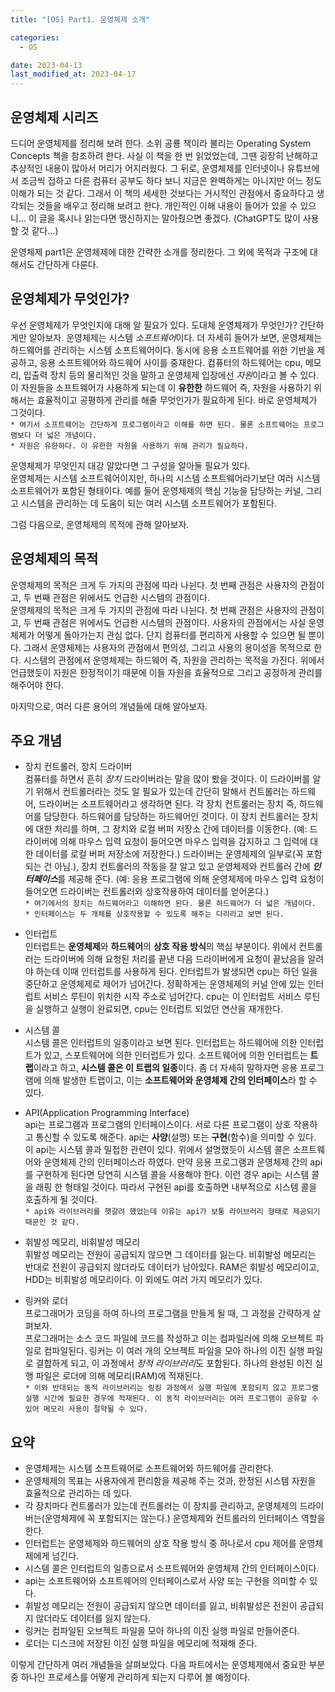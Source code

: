 ```yaml
---
title: "[OS] Part1. 운영체제 소개"

categories:
  - OS

date: 2023-04-13
last_modified_at: 2023-04-17
---
```


## 운영체제 시리즈  
드디어 운영체제를 정리해 보려 한다. 소위 공룡 책이라 불리는 Operating System Concepts 책을 참조하려 한다. 사실 이 책을 한 번 읽었었는데, 그땐 굉장히 난해하고 추상적인 내용이 많아서 머리가 어지러웠다. 그 뒤로, 운영체제를 인터넷이나 유튜브에서 조금씩 접하고 다른 컴퓨터 공부도 하다 보니 지금은 완벽하게는 아니지만 어느 정도 이해가 되는 것 같다. 그래서 이 책의 세세한 것보다는 거시적인 관점에서 중요하다고 생각되는 것들을 배우고 정리해 보려고 한다. 개인적인 이해 내용이 들어가 있을 수 있으니... 이 글을 혹시나 읽는다면 맹신하지는 말아줬으면 좋겠다. (ChatGPT도 많이 사용할 것 같다...)

운영체제 part1은 운영체제에 대한 간략한 소개를 정리한다. 그 외에 목적과 구조에 대해서도 간단하게 다룬다.



## 운영체제가 무엇인가?
우선 운영체제가 무엇인지에 대해 알 필요가 있다. 도대체 운영체제가 무엇인가? 간단하게만 알아보자.
운영체제는 시스템 *소프트웨어*이다. 더 자세히 들어가 보면, 운영체제는 하드웨어를 관리하는 시스템 소프트웨어이다. 동시에 응용 소프트웨어를 위한 기반을 제공하고, 응용 소프트웨어와 하드웨어 사이를 중재한다. 컴퓨터의 하드웨어는 cpu, 메모리, 입출력 장치 등의 물리적인 것을 말하고 운영체제 입장에선 *자원*이라고 볼 수 있다. 이 자원들을 소프트웨어가 사용하게 되는데 이 **유한한** 하드웨어 즉, 자원을 사용하기 위해서는 효율적이고 공평하게 관리를 해줄 무엇인가가 필요하게 된다. 바로 운영체제가 그것이다.  
`* 여기서 소프트웨어는 간단하게 프로그램이라고 이해를 하면 된다. 물론 소프트웨어는 프로그램보다 더 넓은 개념이다.`  
`* 자원은 유한하다. 이 유한한 자원을 사용하기 위해 관리가 필요하다.`

운영체제가 무엇인지 대강 알았다면 그 구성을 알아둘 필요가 있다.  
운영체제는 시스템 소프트웨어이지만, 하나의 시스템 소프트웨어라기보단 여러 시스템 소프트웨어가 포함된 형태이다. 예를 들어 운영체제의 핵심 기능을 담당하는 커널, 그리고 시스템을 관리하는 데 도움이 되는 여러 시스템 소프트웨어가 포함된다.

그럼 다음으로, 운영체제의 목적에 관해 알아보자.



## 운영체제의 목적

운영체제의 목적은 크게 두 가지의 관점에 따라 나뉜다. 첫 번째 관점은 사용자의 관점이고, 두 번째 관점은 위에서도 언급한 시스템의 관점이다.  
운영체제의 목적은 크게 두 가지의 관점에 따라 나뉜다. 첫 번째 관점은 사용자의 관점이고, 두 번째 관점은 위에서도 언급한 시스템의 관점이다. 
사용자의 관점에서는 사실 운영체제가 어떻게 돌아가는지 관심 없다. 단지 컴퓨터를 편리하게 사용할 수 있으면 될 뿐이다. 그래서 운영체제는 사용자의 관점에서 편의성, 그리고 사용의 용이성을 목적으로 한다. 시스템의 관점에서 운영체제는 하드웨어 즉, 자원을 관리하는 목적을 가진다. 위에서 언급했듯이 자원은 한정적이기 때문에 이들 자원을 효율적으로 그리고 공정하게 관리를 해주어야 한다.  

마지막으로, 여러 다른 용어의 개념들에 대해 알아보자.



## 주요 개념
+ 장치 컨트롤러, 장치 드라이버  
컴퓨터를 하면서 흔히 *장치* 드라이버라는 말을 많이 봤을 것이다. 이 드라이버를 알기 위해서 컨트롤러라는 것도 알 필요가 있는데 간단히 말해서 컨트롤러는 하드웨어, 드라이버는 소프트웨어라고 생각하면 된다. 각 장치 컨트롤러는 장치 즉, 하드웨어를 담당한다. 하드웨어를 담당하는 하드웨어인 것이다. 이 장치 컨트롤러는 장치에 대한 처리를 하며, 그 장치와 로컬 버퍼 저장소 간에 데이터를 이동한다. (예: 드라이버에 의해 마우스 입력 요청이 들어오면 마우스 입력을 감지하고 그 입력에 대한 데이터를 로컬 버퍼 저장소에 저장한다.) 드라이버는 운영체제의 일부로(꼭 포함되는 건 아님.), 장치 컨트롤러의 작동을 잘 알고 있고 운영체제와 컨트롤러 간에 ***인터페이스***를 제공해 준다. (예: 응용 프로그램에 의해 운영체제에 마우스 입력 요청이 들어오면 드라이버는 컨트롤러와 상호작용하여 데이터를 얻어온다.)  
`* 여기에서의 장치는 하드웨어라고 이해하면 된다. 물론 하드웨어가 더 넓은 개념이다.`  
`* 인터페이스는 두 개체를 상호작용할 수 있도록 해주는 다리라고 보면 된다.`

+ 인터럽트  
인터럽트는 **운영체제**와 **하드웨어**의 **상호 작용 방식**의 핵심 부분이다. 위에서 컨트롤러는 드라이버에 의해 요청된 처리를 끝낸 다음 드라이버에게 요청이 끝났음을 알려야 하는데 이때 인터럽트를 사용하게 된다. 인터럽트가 발생되면 cpu는 하던 일을 중단하고 운영체제로 제어가 넘어간다. 정확하게는 운영체제의 커널 안에 있는 인터럽트 서비스 루틴이 위치한 시작 주소로 넘어간다. cpu는 이 인터럽트 서비스 루틴을 실행하고 실행이 완료되면, cpu는 인터럽트 되었던 연산을 재개한다.

+ 시스템 콜  
시스템 콜은 인터럽트의 일종이라고 보면 된다. 인터럽트는 하드웨어에 의한 인터럽트가 있고, 스포트웨어에 의한 인터럽트가 있다. 소프트웨어에 의한 인터럽트는 **트랩**이라고 하고, **시스템 콜은 이 트랩의 일종**이다. 좀 더 자세히 말하자면 응용 프로그램에 의해 발생한 트랩이고, 이는 **소프트웨어와 운영체제 간의 인터페이스**라 할 수 있다.

+ API(Application Programming Interface)  
api는 프로그램과 프로그램의 인터페이스이다. 서로 다른 프로그램이 상호 작용하고 통신할 수 있도록 해준다. api는 **사양**(설명) 또는 **구현**(함수)을 의미할 수 있다. 이 api는 시스템 콜과 밀접한 관련이 있다. 위에서 설명했듯이 시스템 콜은 소프트웨어와 운영체제 간의 인터페이스라 하였다. 만약 응용 프로그램과 운영체제 간의 api를 구현하게 된다면 당연히 시스템 콜을 사용해야 한다. 이런 경우 api는 시스템 콜을 래핑 한 형태일 것이다. 따라서 구현된 api를 호출하면 내부적으로 시스템 콜을 호출하게 될 것이다.  
`* api와 라이브러리를 헷갈려 했었는데 이유는 api가 보통 라이브러리 형태로 제공되기 때문인 것 같다.`

+ 휘발성 메모리, 비휘발성 메모리  
휘발성 메모리는 전원이 공급되지 않으면 그 데이터를 잃는다. 비휘발성 메모리는 반대로 전원이 공급되지 않더라도 데이터가 남아있다. RAM은 휘발성 메모리이고, HDD는 비휘발성 메모리이다. 이 외에도 여러 가지 메모리가 있다.  

+ 링커와 로더  
프로그래머가 코딩을 하여 하나의 프로그램을 만들게 될 때, 그 과정을 간략하게 살펴보자.  
프로그래머는 소스 코드 파일에 코드를 작성하고 이는 컴파일러에 의해 오브젝트 파일로 컴파일된다. 링커는 이 여러 개의 오브젝트 파일을 모아 하나의 이진 실행 파일로 결합하게 되고, 이 과정에서 *정적 라이브러리*도 포함된다. 하나의 완성된 이진 실행 파일은 로더에 의해 메모리(RAM)에 적재된다.  
`* 이와 반대되는 동적 라이브러리는 링킹 과정에서 실행 파일에 포함되지 않고 프로그램 실행 시간에 필요한 경우에 적재된다. 이 동적 라이브러리는 여러 프로그램이 공유할 수 있어 메모리 사용이
절약될 수 있다.`  

## 요약  
+ 운영체제는 시스템 소프트웨어로 소프트웨어와 하드웨어를 관리한다.
+ 운영체제의 목표는 사용자에게 편리함을 제공해 주는 것과, 한정된 시스템 자원을 효율적으로 관리하는 데 있다.
+ 각 장치마다 컨트롤러가 있는데 컨트롤러는 이 장치를 관리하고, 운영체제의 드라이버는(운영체제에 꼭 포함되지는 않는다.) 운영체제와 컨트롤러의 인터페이스 역할을 한다.
+ 인터럽트는 운영체제와 하드웨어의 상호 작용 방식 중 하나로서 cpu 제어를 운영체제에게 넘긴다.
+ 시스템 콜은 인터럽트의 일종으로서 소프트웨어와 운영체제 간의 인터페이스이다.
+ api는 소프트웨어와 소프트웨어의 인터페이스로서 사양 또는 구현을 의미할 수 있다.
+ 휘발성 메모리는 전원이 공급되지 않으면 데이터를 잃고, 비휘발성은 전원이 공급되지 않더라도 데이터를 잃지 않는다.
+ 링커는 컴파일된 오브젝트 파일을 모아 하나의 이진 실행 파일로 만들어준다.
+ 로더는 디스크에 저장된 이진 실행 파일을 메모리에 적재해 준다.

이렇게 간단하게 여러 개념들을 살펴보았다. 다음 파트에서는 운영체제에서 중요한 부분 중 하나인 프로세스를 어떻게 관리하게 되는지 다루어 볼 예정이다.